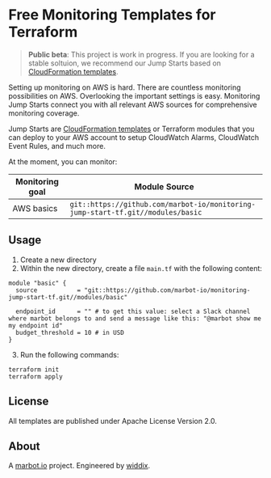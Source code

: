 # Free Monitoring Templates for Terraform

> **Public beta**: This project is work in progress. If you are looking for a stable soltuion, we recommend our Jump Starts based on [CloudFormation templates](https://github.com/marbot-io/monitoring-jump-start).

Setting up monitoring on AWS is hard. There are countless monitoring possibilities on AWS. Overlooking the important settings is easy. Monitoring Jump Starts connect you with all relevant AWS sources for comprehensive monitoring coverage.

Jump Starts are [CloudFormation templates](https://github.com/marbot-io/monitoring-jump-start) or Terraform modules that you can deploy to your AWS account to setup CloudWatch Alarms, CloudWatch Event Rules, and much more.

At the moment, you can monitor:

| Monitoring goal | Module Source                                                                   |
| --------------- | ------------------------------------------------------------------------------- |
| AWS basics      | `git::https://github.com/marbot-io/monitoring-jump-start-tf.git//modules/basic` |

## Usage

1. Create a new directory
2. Within the new directory, create a file `main.tf` with the following content:
```
module "basic" {
  source           = "git::https://github.com/marbot-io/monitoring-jump-start-tf.git//modules/basic"

  endpoint_id      = "" # to get this value: select a Slack channel where marbot belongs to and send a message like this: "@marbot show me my endpoint id"
  budget_threshold = 10 # in USD
}
```
3. Run the following commands:
```
terraform init
terraform apply
```

## License
All templates are published under Apache License Version 2.0.

## About
A [marbot.io](https://marbot.io/) project. Engineered by [widdix](https://widdix.net).
